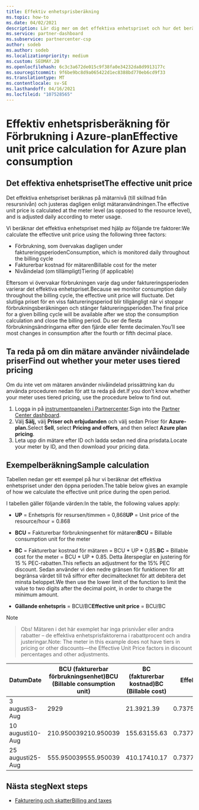 ```yaml
---
title: Effektiv enhetsprisberäkning
ms.topic: how-to
ms.date: 04/02/2021
description: Lär dig mer om det effektiva enhetspriset och hur det beräknas. Den här artikeln innehåller även en exempelberäkning.
ms.service: partner-dashboard
ms.subservice: partnercenter-csp
author: sodeb
ms.author: sodeb
ms.localizationpriority: medium
ms.custom: SEOMAY.20
ms.openlocfilehash: 6c3c3a672de015c9f38fa0e34232da8d9913177c
ms.sourcegitcommit: 9f6be9bc8d9a065422d1ec8388bd770eb6cd9f33
ms.translationtype: MT
ms.contentlocale: sv-SE
ms.lasthandoff: 04/16/2021
ms.locfileid: "107528565"
---
```

# <a name="effective-unit-price-calculation-for-azure-plan-consumption"></a><span data-ttu-id="5658f-104">Effektiv enhetsprisberäkning för Förbrukning i Azure-plan</span><span class="sxs-lookup"><span data-stu-id="5658f-104">Effective unit price calculation for Azure plan consumption</span></span>

## <a name="the-effective-unit-price"></a><span data-ttu-id="5658f-105">Det effektiva enhetspriset</span><span class="sxs-lookup"><span data-stu-id="5658f-105">The effective unit price</span></span>

<span data-ttu-id="5658f-106">Det effektiva enhetspriset beräknas på mätarnivå (till skillnad från resursnivån) och justeras dagligen enligt mätaranvändningen.</span><span class="sxs-lookup"><span data-stu-id="5658f-106">The effective unit price is calculated at the meter level (as opposed to the resource level), and is adjusted daily according to meter usage.</span></span>

<span data-ttu-id="5658f-107">Vi beräknar det effektiva enhetspriset med hjälp av följande tre faktorer:</span><span class="sxs-lookup"><span data-stu-id="5658f-107">We calculate the effective unit price using the following three factors:</span></span>

- <span data-ttu-id="5658f-108">Förbrukning, som övervakas dagligen under faktureringsperioden</span><span class="sxs-lookup"><span data-stu-id="5658f-108">Consumption, which is monitored daily throughout the billing cycle</span></span>
- <span data-ttu-id="5658f-109">Fakturerbar kostnad för mätaren</span><span class="sxs-lookup"><span data-stu-id="5658f-109">Billable cost for the meter</span></span>
- <span data-ttu-id="5658f-110">Nivåindelad (om tillämpligt)</span><span class="sxs-lookup"><span data-stu-id="5658f-110">Tiering (if applicable)</span></span>

<span data-ttu-id="5658f-111">Eftersom vi övervakar förbrukningen varje dag under faktureringsperioden varierar det effektiva enhetspriset.</span><span class="sxs-lookup"><span data-stu-id="5658f-111">Because we monitor consumption daily throughout the billing cycle, the effective unit price will fluctuate.</span></span> <span data-ttu-id="5658f-112">Det slutliga priset för en viss faktureringsperiod blir tillgängligt när vi stoppar förbrukningsberäkningen och stänger faktureringsperioden.</span><span class="sxs-lookup"><span data-stu-id="5658f-112">The final price for a given billing cycle will be available after we stop the consumption calculation and close the billing period.</span></span> <span data-ttu-id="5658f-113">Du ser de flesta förbrukningsändringarna efter den fjärde eller femte decimalen.</span><span class="sxs-lookup"><span data-stu-id="5658f-113">You’ll see most changes in consumption after the fourth or fifth decimal place.</span></span>

## <a name="find-out-whether-your-meter-uses-tiered-pricing"></a><span data-ttu-id="5658f-114">Ta reda på om din mätare använder nivåindelade priser</span><span class="sxs-lookup"><span data-stu-id="5658f-114">Find out whether your meter uses tiered pricing</span></span>

<span data-ttu-id="5658f-115">Om du inte vet om mätaren använder nivåindelad prissättning kan du använda proceduren nedan för att ta reda på det.</span><span class="sxs-lookup"><span data-stu-id="5658f-115">If you don’t know whether your meter uses tiered pricing, use the procedure below to find out.</span></span> 

1. <span data-ttu-id="5658f-116">Logga in på [instrumentpanelen i Partnercenter](https://partner.microsoft.com/dashboard/).</span><span class="sxs-lookup"><span data-stu-id="5658f-116">Sign into the [Partner Center dashboard](https://partner.microsoft.com/dashboard/).</span></span>
2. <span data-ttu-id="5658f-117">Välj **Sälj,** välj **Priser och erbjudanden** och välj sedan Priser för **Azure-plan.**</span><span class="sxs-lookup"><span data-stu-id="5658f-117">Select **Sell**, select **Pricing and offers**, and then select **Azure plan pricing**.</span></span>
3. <span data-ttu-id="5658f-118">Leta upp din mätare efter ID och ladda sedan ned dina prisdata.</span><span class="sxs-lookup"><span data-stu-id="5658f-118">Locate your meter by ID, and then download your pricing data.</span></span> 

## <a name="sample-calculation"></a><span data-ttu-id="5658f-119">Exempelberäkning</span><span class="sxs-lookup"><span data-stu-id="5658f-119">Sample calculation</span></span>

<span data-ttu-id="5658f-120">Tabellen nedan ger ett exempel på hur vi beräknar det effektiva enhetspriset under den öppna perioden.</span><span class="sxs-lookup"><span data-stu-id="5658f-120">The table below gives an example of how we calculate the effective unit price during the open period.</span></span>

<span data-ttu-id="5658f-121">I tabellen gäller följande värden:</span><span class="sxs-lookup"><span data-stu-id="5658f-121">In the table, the following values apply:</span></span> 

- <span data-ttu-id="5658f-122">**UP** = Enhetspris för resursen/timmen = 0,868</span><span class="sxs-lookup"><span data-stu-id="5658f-122">**UP** = Unit price of the resource/hour = 0.868</span></span>

- <span data-ttu-id="5658f-123">**BCU** = Fakturerbar förbrukningsenhet för mätaren</span><span class="sxs-lookup"><span data-stu-id="5658f-123">**BCU** = Billable consumption unit for the meter</span></span>

- <span data-ttu-id="5658f-124">**BC** = Fakturerbar kostnad för mätaren = BCU \* UP \* 0,85.</span><span class="sxs-lookup"><span data-stu-id="5658f-124">**BC** = Billable cost for the meter = BCU \* UP \* 0.85.</span></span> <span data-ttu-id="5658f-125">Detta återspeglar en justering för 15 % PEC-rabatten.</span><span class="sxs-lookup"><span data-stu-id="5658f-125">This reflects an adjustment for the 15% PEC discount.</span></span> <span data-ttu-id="5658f-126">Sedan använder vi den nedre gränsen för funktionen för att begränsa värdet till två siffror efter decimaltecknet för att debitera det minsta beloppet.</span><span class="sxs-lookup"><span data-stu-id="5658f-126">We then use the lower limit of the function to limit the value to two digits after the decimal point, in order to charge the minimum amount.</span></span> 

- <span data-ttu-id="5658f-127">**Gällande enhetspris** = BCU/BC</span><span class="sxs-lookup"><span data-stu-id="5658f-127">**Effective unit price** = BCU/BC</span></span>

>[!NOTE]

><span data-ttu-id="5658f-128">Obs! Mätaren i det här exemplet har inga prisnivåer eller andra rabatter – de effektiva enhetsprisfaktorerna i rabattprocent och andra justeringar.</span><span class="sxs-lookup"><span data-stu-id="5658f-128">Note: The meter in this example does not have tiers in pricing or other discounts—the Effective Unit Price factors in discount percentages and other adjustments.</span></span>


| <span data-ttu-id="5658f-129">Datum</span><span class="sxs-lookup"><span data-stu-id="5658f-129">Date</span></span> | <span data-ttu-id="5658f-130">BCU (fakturerbar förbrukningsenhet)</span><span class="sxs-lookup"><span data-stu-id="5658f-130">BCU (Billable consumption unit)</span></span> | <span data-ttu-id="5658f-131">BC (fakturerbar kostnad)</span><span class="sxs-lookup"><span data-stu-id="5658f-131">BC (Billable cost)</span></span> | <span data-ttu-id="5658f-132">Effektivt enhetspris</span><span class="sxs-lookup"><span data-stu-id="5658f-132">Effective unit price</span></span> |
| ------ | ----------- | ----------- | ----------- |  
| <span data-ttu-id="5658f-133">3 augusti</span><span class="sxs-lookup"><span data-stu-id="5658f-133">3-Aug</span></span> | <span data-ttu-id="5658f-134">29</span><span class="sxs-lookup"><span data-stu-id="5658f-134">29</span></span> | <span data-ttu-id="5658f-135">21.39</span><span class="sxs-lookup"><span data-stu-id="5658f-135">21.39</span></span> | <span data-ttu-id="5658f-136">0.737586206896552</span><span class="sxs-lookup"><span data-stu-id="5658f-136">0.737586206896552</span></span> |
| <span data-ttu-id="5658f-137">10 augusti</span><span class="sxs-lookup"><span data-stu-id="5658f-137">10-Aug</span></span> | <span data-ttu-id="5658f-138">210.950039</span><span class="sxs-lookup"><span data-stu-id="5658f-138">210.950039</span></span> | <span data-ttu-id="5658f-139">155.63</span><span class="sxs-lookup"><span data-stu-id="5658f-139">155.63</span></span> | <span data-ttu-id="5658f-140">0.737757626107858</span><span class="sxs-lookup"><span data-stu-id="5658f-140">0.737757626107858</span></span> |
| <span data-ttu-id="5658f-141">25 augusti</span><span class="sxs-lookup"><span data-stu-id="5658f-141">25-Aug</span></span> | <span data-ttu-id="5658f-142">555.950039</span><span class="sxs-lookup"><span data-stu-id="5658f-142">555.950039</span></span> | <span data-ttu-id="5658f-143">410.17</span><span class="sxs-lookup"><span data-stu-id="5658f-143">410.17</span></span> | <span data-ttu-id="5658f-144">0.737782122900436</span><span class="sxs-lookup"><span data-stu-id="5658f-144">0.737782122900436</span></span> |

## <a name="next-steps"></a><span data-ttu-id="5658f-145">Nästa steg</span><span class="sxs-lookup"><span data-stu-id="5658f-145">Next steps</span></span>

- [<span data-ttu-id="5658f-146">Fakturering och skatter</span><span class="sxs-lookup"><span data-stu-id="5658f-146">Billing and taxes</span></span>](billing.md)

